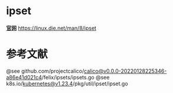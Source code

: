 

# ipset
**[官网](https://ipset.netfilter.org/)**
https://linux.die.net/man/8/ipset


# 参考文献
@see github.com/projectcalico/calico@v0.0.0-20220128225346-a86e41d021c4/felix/ipsets/ipsets.go
@see k8s.io/kubernetes@v1.23.4/pkg/util/ipset/ipset.go
